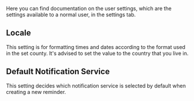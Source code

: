 Here you can find documentation on the user settings, which are the settings available to a normal user, in the settings tab.

## Locale

This setting is for formatting times and dates according to the format used in the set county. It's advised to set the value to the country that you live in.

## Default Notification Service

This setting decides which notification service is selected by default when creating a new reminder.
